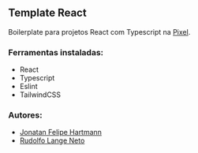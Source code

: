 ## Template React

Boilerplate para projetos React com Typescript na [Pixel](https://www.ejpixel.com.br).

### Ferramentas instaladas:

-   React
-   Typescript
-   Eslint
-   TailwindCSS

### Autores:

-   [Jonatan Felipe Hartmann](https://github.com/hartmannjonatan)
-   [Rudolfo Lange Neto](https://github.com/rlneto)
